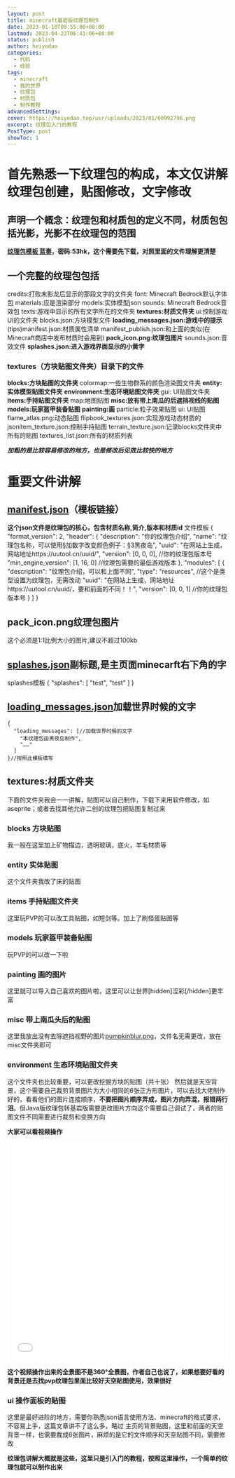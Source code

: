 ```yaml
---
layout: post
title: minecraft基岩版纹理包制作
date: 2023-01-10T09:55:00+08:00
lastmod: 2023-04-22T06:41:06+08:00
status: publish
author: heiyedao
categories: 
  - 代码
  - 经验
tags: 
  - minecraft
  - 我的世界
  - 纹理包
  - 材质包
  - 制作教程
advancedSettings: 
cover: https://heiyedao.top/usr/uploads/2023/01/60992796.png
excerpt: 纹理包入门的教程
PostType: post
showToc: 1
---
```


# 首先熟悉一下纹理包的构成，本文仅讲解纹理包创建，贴图修改，文字修改
## 声明一个概念：纹理包和材质包的定义不同，材质包包括光影，光影不在纹理包的范围
**[纹理包模板 蓝奏][1]，密码:53hk，这个需要先下载，对照里面的文件理解更清楚**
## 一个完整的纹理包包括
credits:打败末影龙后显示的那段文字的文件夹
font: Minecraft Bedrock默认字体包
materials:应是渲染部分
models:实体模型json
sounds: Minecraft Bedrock音效包
texts:游戏中显示的所有文字所在的文件夹
**textures:材质文件夹**
ui:控制游戏UI的文件夹
blocks.json:方块模型文件
**loading_messages.json:游戏中的提示**
(tips)manifest.json:材质属性清单
manifest_publish.json:和上面的类似(在Minecraft商店中发布材质时会用到)
**pack_icon.png:纹理包图片**
sounds.json:音效文件
**splashes.json:进入游戏界面显示的小黄字**
### textures（方块贴图文件夹）目录下的文件
**blocks:方块贴图的文件夹**
colormap:一些生物群系的颜色渲染图文件夹
**entity:实体模型贴图文件夹**
**environment:生态环境贴图文件夹**
gui: UI贴图文件夹
**items:手持贴图文件夹**
map:地图贴图
**misc:放有带上南瓜的后遮挡视线的贴图**
**models:玩家盔甲装备贴图**
**painting:画**
particle:粒子效果贴图
ui: UI贴图
flame_atlas.png:动态贴图
flipbook_textures.json:实现游戏动态材质的
jsonitem_texture.json:控制手持贴图
terrain_texture.json:记录blocks文件夹中所有的贴图
textures_list.json:所有的材质列表

***加粗的是比较容易修改的地方，也是修改后见效比较快的地方***
# 重要文件讲解

## [manifest.json][2]（模板链接）
**这个json文件是纹理包的核心，包含材质名称,简介,版本和材质id**
文件模板
    {
        "format_version": 2,
        "header": {
            "description": "你的纹理包介绍",
            "name": "纹理包名称，可以使用§加数字改变颜色例子：§3黑夜岛",
            "uuid": "在网站上生成，网站地址https://uutool.cn/uuid/",
            "version": [0, 0, 0],	//你的纹理包版本号
            "min_engine_version": [1, 16, 0]  //纹理包需要的最低游戏版本
        },
        "modules": [
            {
                "description": "纹理包介绍，可以和上面不同",
                "type": "resources",	//这个是类型设置为纹理包，无需改动
            "uuid": "在网站上生成，网站地址https://uutool.cn/uuid/，要和前面的不同！！",
                    "version": [0, 0, 1]	//你的纹理包版本号
            }
        ]
    }
## pack_icon.png纹理包图片
这个必须是1:1比例大小的图片,建议不超过100kb
## [splashes.json][3]副标题,是主页面minecarft右下角的字
splashes模板
    {
      "splashes": [
        "test",
        "test"
      ]
    }
## [loading_messages.json][4]加载世界时候的文字
    {
      "loading_messages": [//加载世界时候的文字
        "本纹理包由黑夜岛制作",
        "……"
      ]
    }//按照此模板填写
## textures:材质文件夹
下面的文件夹我会一一讲解，贴图可以自己制作，下载下来用软件修改，如aseprite；或者去找其他允许二创的纹理包把贴图复制过来
### blocks 方块贴图
我一般在这里加上矿物描边，透明玻璃，底火，羊毛材质等
### entity 实体贴图
这个文件夹我改了床的贴图
### items 手持贴图文件夹
这里玩PVP的可以改工具贴图，如短剑等。加上了刷怪蛋贴图等
### models 玩家盔甲装备贴图
玩PVP的可以改一下啦
### painting 画的图片
这里就可以导入自己喜欢的图片啦，这里可以让世界[hidden]涩彩[/hidden]更丰富
### misc 带上南瓜头后的贴图
这里我放出没有去除遮挡视野的图片[pumpkinblur.png][5]，文件名无需更改，放在misc文件夹即可
### environment 生态环境贴图文件夹
这个文件夹也比较重要，可以更改挖掘方块的贴图（共十张）
然后就是天空背景，这个需要自己裁剪背景图片为大小相同的6张正方形图片，可以去找大佬制作好的，看看他们的图片连接顺序，**不要把图片顺序弄成，图片方向弄混，报错两行泪**。但Java版纹理包转基岩版需要更改图片方向这个需要自己调试了，两者的贴图文件不同需要进行裁剪和变换方向

**大家可以看视频操作**

<iframe src="//player.bilibili.com/player.html?aid=636386876&bvid=BV1Lb4y177FA&cid=505517820&page=1&high_quality=1&danmaku=0" allowfullscreen="allowfullscreen" width="100%" height="500" scrolling="no" frameborder="0" sandbox="allow-top-navigation allow-same-origin allow-forms allow-scripts"></iframe>

**这个视频操作出来的全景图不是360°全景图，作者自己也说了，如果想要好看的背景还是去找pvp纹理包里面比较好天空贴图使用，效果很好**

### ui 操作面板的贴图
这里是最好进阶的地方，需要你熟悉json语言使用方法、minecraft的格式要求，不容易上手，这篇文章讲不了这么多，略过
主页的背景贴图，这里和前面的天空背景一样，也需要裁成6张图片，麻烦的是它的文件顺序和天空贴图不同，需要修改

**纹理包讲解大概就是这些，这里只是引入门的教程，按照这里操作，一个简单的纹理包就可以制作出来**

  [1]: https://heiyedao.lanzouw.com/ijJNJ0klygif
  [2]: https://heiyedao.top/usr/uploads/2023/01/2918867742.json
  [3]: https://heiyedao.top/usr/uploads/2023/01/3981267547.json
  [4]: https://heiyedao.top/usr/uploads/2023/01/2941087290.json
  [5]: https://heiyedao.top/usr/uploads/2023/01/983475658.png
